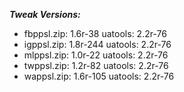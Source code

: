 ***Tweak Versions:***
 - fbppsl.zip: 1.6r-38 uatools: 2.2r-76
 - igppsl.zip: 1.8r-244 uatools: 2.2r-76
 - mlppsl.zip: 1.0r-22 uatools: 2.2r-76
 - twppsl.zip: 1.2r-82 uatools: 2.2r-76
 - wappsl.zip: 1.6r-105 uatools: 2.2r-76
